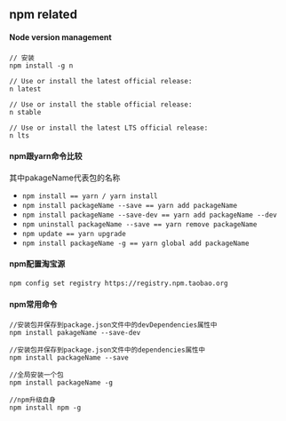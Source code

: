 ## npm related

#### Node version management
```
// 安装
npm install -g n

// Use or install the latest official release:
n latest

// Use or install the stable official release:
n stable

// Use or install the latest LTS official release:
n lts
```

#### npm跟yarn命令比较
其中pakageName代表包的名称
+ `npm install == yarn / yarn install`
+ `npm install packageName --save == yarn add packageName`
+ `npm install packageName --save-dev == yarn add packageName --dev`
+ `npm uninstall packageName --save == yarn remove packageName`
+ `npm update == yarn upgrade`
+ `npm install packageName -g == yarn global add packageName`

#### npm配置淘宝源
```
npm config set registry https://registry.npm.taobao.org
```

#### npm常用命令
```
//安装包并保存到package.json文件中的devDependencies属性中
npm install pakageName --save-dev

//安装包并保存到package.json文件中的dependencies属性中
npm install packageName --save

//全局安装一个包
npm install packageName -g

//npm升级自身
npm install npm -g
```
